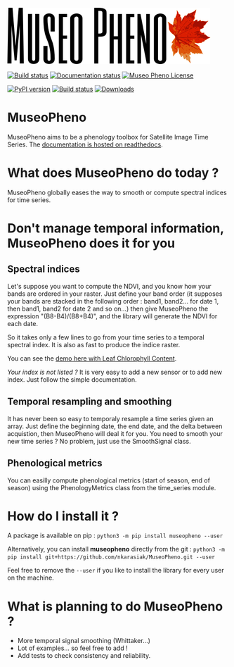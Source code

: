 ![MuseoPheno logo](https://github.com/nkarasiak/MuseoPheno/raw/master/metadata/MuseoPheno_logo_128.png)

[![Build status](https://api.travis-ci.com/nkarasiak/MuseoPheno.svg?branch=master)](https://travis-ci.com/nkarasiak/MuseoPheno)
[![Documentation status](https://readthedocs.org/projects/museopheno/badge/?version=latest)](https://museopheno.readthedocs.io/en/latest/?badge=latest)
[![Museo Pheno License](https://img.shields.io/github/license/nkarasiak/museopheno.svg)](https://github.com/nkarasiak/MuseoPheno/blob/master/license.txt)
<!-- [![codecov](https://codecov.io/gh/nkarasiak/MuseoPheno/branch/master/graph/badge.svg)](https://codecov.io/gh/nkarasiak/MuseoPheno) -->
[![PyPI version](https://badge.fury.io/py/museopheno.svg)](https://badge.fury.io/py/museopheno)
[![Build status](https://api.travis-ci.com/nkarasiak/MuseoPheno.svg?branch=master)](https://travis-ci.com/nkarasiak/MuseoPheno)
[![Downloads](https://pepy.tech/badge/museopheno)](https://pepy.tech/project/museopheno)

# MuseoPheno

MuseoPheno aims to be a phenology toolbox for Satellite Image Time Series.
The [documentation is hosted on readthedocs](https://museopheno.readthedocs.org/).

# What does MuseoPheno do today ?

MuseoPheno globally eases the way to smooth or compute spectral indices for time series.

# Don't manage temporal information, MuseoPheno does it for you

## Spectral indices

Let's suppose you want to compute the NDVI, and you know how your bands are ordered in your raster.
Just define your band order (it supposes your bands are stacked in the following order : band1, band2... for date 1, then band1, band2 for date 2 and so on...)
then give MuseoPheno the expression "(B8-B4)/(B8+B4)", and the library will generate the NDVI for each date.

So it takes only a few lines to go from your time series to a temporal spectral index. It is also as fast to produce the indice raster.

You can see the [demo here with Leaf Chlorophyll Content](https://museopheno.readthedocs.io/en/latest/auto_examples/sensors/LeafChlorophyllContentFromS2TimeSeries.html).

*Your index is not listed ?* It is very easy to add a new sensor or to add new index. Just follow the simple documentation.

## Temporal resampling and smoothing

It has never been so easy to temporaly resample a time series given an array. Just define the beginning date, the end date, and the delta between acquistion, then MuseoPheno will deal it for you.
You need to smooth your new time series ? No problem, just use the SmoothSignal class.

## Phenological metrics

You can easilly compute phenological metrics (start of season, end of season) using the PhenologyMetrics class from the time_series module.


# How do I install it ?
A package is available on pip :
`python3 -m pip install museopheno --user`

Alternatively, you can install **museopheno** directly from the git :
`python3 -m pip install git+https://github.com/nkarasiak/MuseoPheno.git --user`

Feel free to remove the `--user` if you like to install the library for every user on the machine.

# What is planning to do MuseoPheno ?

- More temporal signal smoothing (Whittaker...)
- Lot of examples... so feel free to add !
- Add tests to check consistency and reliability.

